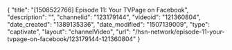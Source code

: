 {
    "title": "[1508522766] Episode 11: Your TVPage on Facebook",
    "description": "",
    "channelid": "123179144",
    "videoid": "121360804",
    "date_created": "1389135336",
    "date_modified": "1507139009",
    "type": "captivate",
    "layout": "channelVideo",
    "url": "\/hsn-network\/episode-11-your-tvpage-on-facebook\/123179144-121360804"
}